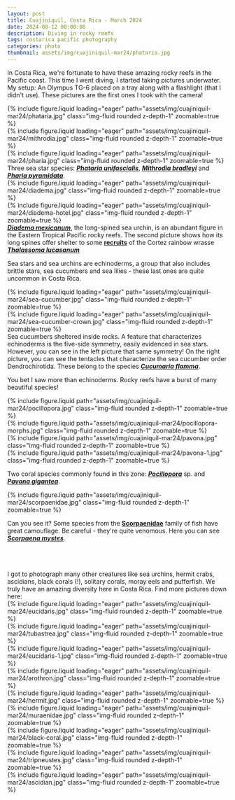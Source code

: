 ```yaml
---
layout: post
title: Cuajiniquil, Costa Rica - March 2024
date: 2024-08-12 00:00:00
description: Diving in rocky reefs 
tags: costarica pacific photography
categories: photo
thumbnail: assets/img/cuajiniquil-mar24/phataria.jpg
---
```


In Costa Rica, we're fortunate to have these amazing rocky reefs in the Pacific coast. This time I went diving, I started taking pictures underwater. My setup: An Olympus TG-6 placed on a tray along with a flashlight (that I didn't use). These pictures are the first ones I took with the camera!

<div class="row mt-3">
    <div class="col-sm mt-3 mt-md-0">
        {% include figure.liquid loading="eager" path="assets/img/cuajiniquil-mar24/phataria.jpg" class="img-fluid rounded z-depth-1" zoomable=true %}
    </div>
    <div class="col-sm mt-3 mt-md-0">
        {% include figure.liquid loading="eager" path="assets/img/cuajiniquil-mar24/mithrodia.jpg" class="img-fluid rounded z-depth-1" zoomable=true %}
    </div>
    <div class="col-sm mt-3 mt-md-0">
        {% include figure.liquid loading="eager" path="assets/img/cuajiniquil-mar24/pharia.jpg" class="img-fluid rounded z-depth-1" zoomable=true %}
    </div>
</div>
<div class="caption">
  Three sea star species: 
  <a href="https://marinespecies.org/aphia.php?p=taxdetails&id=292797" style="font-weight: bold;"><i>Phataria unifascialis</i></a>, 
  <a href="https://marinespecies.org/aphia.php?p=taxdetails&id=370915" style="font-weight: bold;"><i>Mithrodia bradleyi</i></a> 
  and 
  <a href= "https://marinespecies.org/aphia.php?p=taxdetails&id=292795" style="font-weight: bold;"><i>Pharia pyramidata</i></a>.
</div>

<div class="row mt-3">
    <div class="col-sm mt-3 mt-md-0">
        {% include figure.liquid loading="eager" path="assets/img/cuajiniquil-mar24/diadema.jpg" class="img-fluid rounded z-depth-1" zoomable=true %}
    </div>
    <div class="col-sm mt-3 mt-md-0">
        {% include figure.liquid loading="eager" path="assets/img/cuajiniquil-mar24/diadema-hotel.jpg" class="img-fluid rounded z-depth-1" zoomable=true %}
    </div>
</div>
<div class="caption">
    <a href="https://marinespecies.org/aphia.php?p=taxdetails&id=513223" style="font-weight: bold;"><i>Diadema mexicanum</i></a>, the long-spined sea urchin, is an abundant figure in the Eastern Tropical Pacific rocky reefs. The second picture shows how its long spines offer shelter to some <a href = "https://biogeodb.stri.si.edu/sftep/en/pages/random/10138" style="font-weight: bold;">recruits</a> of the Cortez rainbow wrasse <a href="https://biogeodb.stri.si.edu/sftep/es/thefishes/species/1675" style="font-weight: bold;"><i>Thalassoma lucasanum</i></a>
</div>

Sea stars and sea urchins are echinoderms, a group that also includes brittle stars, sea cucumbers and sea lilies - these last ones are quite uncommon in Costa Rica.  

<div class="row mt-3">
    <div class="col-sm mt-3 mt-md-0">
        {% include figure.liquid loading="eager" path="assets/img/cuajiniquil-mar24/sea-cucumber.jpg" class="img-fluid rounded z-depth-1" zoomable=true %}
    </div>
    <div class="col-sm mt-3 mt-md-0">
        {% include figure.liquid loading="eager" path="assets/img/cuajiniquil-mar24/sea-cucumber-crown.jpg" class="img-fluid rounded z-depth-1" zoomable=true %}
    </div>
</div>
<div class="caption">
    Sea cucumbers sheltered inside rocks. A feature that characterizes echinoderms is the five-side symmetry, easily evidenced in sea stars. However, you can see in the left picture that same symmetry! On the right picture, you can see the tentacles that characterize the sea cucumber order Dendrochirotida. These belong to the species <a href="https://marinespecies.org/aphia.php?p=taxdetails&id=529159" style="font-weight:bold;"><i>Cucumaria flamma</i></a>. 
</div>

You bet I saw more than echinoderms. Rocky reefs have a burst of many beautiful species!

<div class="row mt-3">
    <div class="col-sm mt-3 mt-md-0">
        {% include figure.liquid path="assets/img/cuajiniquil-mar24/pocillopora.jpg" class="img-fluid rounded z-depth-1" zoomable=true %}
    </div>
    <div class="col-sm mt-3 mt-md-0">
        {% include figure.liquid path="assets/img/cuajiniquil-mar24/pocillopora-morphs.jpg" class="img-fluid rounded z-depth-1" zoomable=true %}
    </div> 
</div>
<div class="row mt-3">
    <div class="col-sm mt-3 mt-md-0">
        {% include figure.liquid path="assets/img/cuajiniquil-mar24/pavona.jpg" class="img-fluid rounded z-depth-1" zoomable=true %}
    </div>
    <div class="col-sm mt-3 mt-md-0">
        {% include figure.liquid path="assets/img/cuajiniquil-mar24/pavona-1.jpg" class="img-fluid rounded z-depth-1" zoomable=true %}
    </div>
</div>

Two coral species commonly found in this zone: 
<a href="https://marinespecies.org/aphia.php?p=taxdetails&id=206938" style="font-weight: bold;"><i>Pocillopora</i></a>&nbsp;sp. 
and
<a href="https://marinespecies.org/aphia.php?p=taxdetails&id=289201" style="font-weight: bold;"><i>Pavona gigantea</i></a>.

<div class="row mt-3">
    <div class="col-sm mt-3 mt-md-0">
        {% include figure.liquid path="assets/img/cuajiniquil-mar24/scorpaenidae.jpg" class="img-fluid rounded z-depth-1" zoomable=true %}
    </div>
</div>

Can you see it? Some species from the **[Scorpaenidae](https://biogeodb.stri.si.edu/sftep/es/thefishes/taxon/1002)** family of fish have great camouflage. Be careful - they're quite venomous. Here you can see [***Scorpaena mystes***](https://biogeodb.stri.si.edu/sftep/es/thefishes/species/1016).

<br>
<br>
<br>
I got to photograph many other creatures like sea urchins, hermit crabs, ascidians, black corals (!), solitary corals, moray eels and pufferfish. We truly have an amazing diversity here in Costa Rica. Find more pictures down here:

<div class="row mt-3">
    <div class="col-sm mt-3 mt-md-0">
        {% include figure.liquid loading="eager" path="assets/img/cuajiniquil-mar24/eucidaris.jpg" class="img-fluid rounded z-depth-1" zoomable=true %}
    </div>
    <div class="col-sm mt-3 mt-md-0">
        {% include figure.liquid loading="eager" path="assets/img/cuajiniquil-mar24/tubastrea.jpg" class="img-fluid rounded z-depth-1" zoomable=true %}
    </div>
    <div class="col-sm mt-3 mt-md-0">
        {% include figure.liquid loading="eager" path="assets/img/cuajiniquil-mar24/eucidaris-1.jpg" class="img-fluid rounded z-depth-1" zoomable=true %}
    </div>
</div>

<div class="row mt-3">
    <div class="col-sm mt-3 mt-md-0">
        {% include figure.liquid loading="eager" path="assets/img/cuajiniquil-mar24/arothron.jpg" class="img-fluid rounded z-depth-1" zoomable=true %}
    </div>
    <div class="col-sm mt-3 mt-md-0">
        {% include figure.liquid loading="eager" path="assets/img/cuajiniquil-mar24/hermit.jpg" class="img-fluid rounded z-depth-1" zoomable=true %}
    </div>
    <div class="col-sm mt-3 mt-md-0">
        {% include figure.liquid loading="eager" path="assets/img/cuajiniquil-mar24/muraenidae.jpg" class="img-fluid rounded z-depth-1" zoomable=true %}
    </div>
</div>

<div class="row mt-3">
    <div class="col-sm mt-3 mt-md-0">
        {% include figure.liquid loading="eager" path="assets/img/cuajiniquil-mar24/black-coral.jpg" class="img-fluid rounded z-depth-1" zoomable=true %}
    </div>
    <div class="col-sm mt-3 mt-md-0">
        {% include figure.liquid loading="eager" path="assets/img/cuajiniquil-mar24/tripneustes.jpg" class="img-fluid rounded z-depth-1" zoomable=true %}
    </div>
    <div class="col-sm mt-3 mt-md-0">
        {% include figure.liquid loading="eager" path="assets/img/cuajiniquil-mar24/ascidian.jpg" class="img-fluid rounded z-depth-1" zoomable=true %}
    </div>
</div>